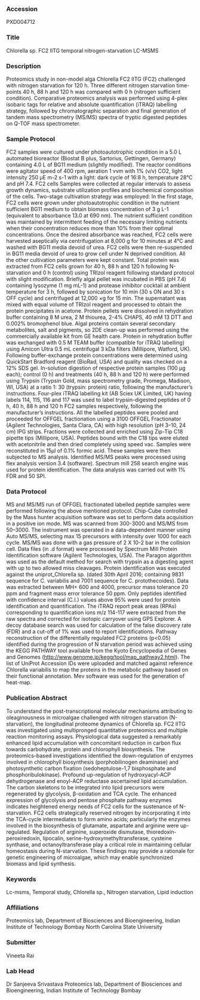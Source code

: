 ### Accession
PXD004712

### Title
Chlorella sp. FC2 IITG temporal nitrogen-starvation LC-MSMS

### Description
Proteomics study in non-model alga Chlorella FC2 IITG (FC2) challenged with nitrogen starvation for 120 h. Three different nitrogen starvation time-points 40 h, 88 h and 120 h was compared with 0 h (nitrogen sufficient condition). Comparative proteomics analysis was performed using 4-plex isobaric tags for relative and absolute quantification (iTRAQ) labelling strategy, followed by chromatographic separation and final generation of tandem mass spectrometry (MS/MS) spectra of tryptic digested peptides on Q-TOF mass spectrometer.

### Sample Protocol
FC2 samples were cultured under photoautotrophic condition in a 5.0 L automated bioreactor (Biostat B plus, Sartorius, Gettingen, Germany) containing 4.0 L of BG11 medium (slightly modified). The reactor conditions were agitator speed of 400 rpm, aeration 1 vvm with 1% (v/v) CO2, light intensity 250 µE m-2 s-1 with a light: dark cycle of 16:8 h, temperature 28°C and pH 7.4. FC2 cells Samples were collected at regular intervals to assess growth dynamics, substrate utilization profiles and biochemical composition of the cells. Two-stage cultivation strategy was employed: In the first stage, FC2 cells were grown under photoautotrophic condition in the nutrient sufficient BG11 medium to obtain biomass concentration of 3 g L-1 (equivalent to absorbance 13.0 at 690 nm). The nutrient sufficient condition was maintained by intermittent feeding of the necessary limiting nutrients when their concentration reduces more than 10% from their optimal concentrations. Once the desired absorbance was reached, FC2 cells were harvested aseptically via centrifugation at 8,000   g for 10 minutes at 4°C and washed with BG11 media devoid of urea. FC2 cells were then re-suspended in BG11 media devoid of urea to grow cell under N deprived condition. All the other cultivation parameters were kept constant. Total protein was extracted from FC2 cells grown for 40 h, 88 h and 120 h following N-starvation and 0 h (control) using TRIzol reagent following standard protocol with slight modification. Briefly algal pellet was incubated in PBS (pH 7.4) containing lysozyme (1 mg mL-1) and protease inhibitor cocktail at ambient temperature for 3 h, followed by sonication for 10 min (30 s ON and 30 s OFF cycle) and centrifuged at 12,000 ×g for 15 min. The supernatant was mixed with equal volume of TRIzol reagent and processed to obtain the protein precipitates in acetone. Protein pellets were dissolved in rehydration buffer containing 8 M urea, 2 M thiourea, 2-4% CHAPS, 40 mM 13 DTT and 0.002% bromophenol blue. Algal proteins contain several secondary metabolites, salt and pigments, so 2DE clean-up was performed using the commercially available kit from GE health care. Protein in rehydration buffer was exchanged with 0.5 M TEAM buffer (compatible for iTRAQ labelling) using Amicon Ultra 0.5 mL centrifugal 3 kDa filters (Millipore, Watford, UK). Following buffer-exchange protein concentrations were determined using QuickStart Bradford reagent (BioRad, USA) and quality was checked on a 12% SDS gel. In-solution digestion of respective protein samples (100 μg each); control (0 h) and treatments (40 h, 88 h and 120 h) were performed using Trypsin (Trypsin Gold, mass spectrometry grade, Promega, Madison, WI, USA) at a ratio 1: 30 (trypsin: protein) ratio, following the manufacturer’s instructions. Four-plex iTRAQ labelling kit (AB Sciex UK Limited, UK) having labels 114, 115, 116 and 117 was used to label trypsin-digested peptides of 0 h, 40 h, 88 h and 120 h FC2 samples respectively, following the manufacturer’s instructions. All the labelled peptides were pooled and proceeded for OFFGEL fractionation using a 3100 OFFGEL Fractionator (Agilent Technologies, Santa Clara, CA) with high resolution (pH 3–10, 24 cm) IPG strips. Fractions were collected and enriched using Zip-Tip C18 pipette tips (Millipore, USA). Peptides bound with the C18 tips were eluted with acetonitrile and then dried completely using speed vac. Samples were reconstituted in 15μl of 0.1% formic acid. These samples were then subjected to MS analysis. Identified MS/MS peaks were processed using flex analysis version 3.4 (software). Spectrum mill 258 search engine was used for protein identification. The data analysis was carried out with 1% FDR and 50 SPI.

### Data Protocol
MS and MS/MS run of OFFGEL fractionated labelled peptide samples were performed following the above mentioned protocol. Chip-Cube controlled by the Mass hunter acquisition software was set to perform data acquisition in a positive ion mode. MS was scanned from 300-3000 and MS/MS from 50–3000. The instrument was operated in a data-dependent manner using Auto MS/MS, selecting max 15 precursors with intensity over 1000 for each cycle. MS/MS was done with a gas pressure of 2 X 10-2 bar in the collision cell. Data files (in .d format) were processed by Spectrum Mill Protein Identification software (Agilent Technologies, USA). The Paragon algorithm was used as the default method for search with trypsin as a digesting agent with up to two allowed miss cleavages. Protein identification was executed against the uniprot_Chlorella sp. (dated 30th April 2016; containing 9831 sequence for C. variabilis and 7001 sequence for C. protothecoides). Data was extracted between MH+ 600 and 4000, precursor mass tolerance 20 ppm and fragment mass error tolerance 50 ppm. Only peptides identified with confidence interval (C.I.) values above 95% were used for protein identification and quantification. The iTRAQ report peak areas (RPAs) corresponding to quantification ions m/z 114-117 were extracted from the raw spectra and corrected for isotopic carryover using GPS Explorer. A decoy database search was used for calculation of the false discovery rate (FDR) and a cut-off of 1% was used to report identifications. Pathway reconstruction of the differentially regulated FC2 proteins (p<0.05) identified during the progression of N starvation period was achieved using the KEGG PATHWAY tool available from the Kyoto Encyclopedia of Genes and Genomes (http://www.genome.jp/kegg/tool/map_pathway2.html). The list of UniProt Accession IDs were uploaded and matched against reference Chlorella variabilis to map the proteins in the metabolic pathway based on their functional annotation. Mev software was used for the generation of heat-map.

### Publication Abstract
To understand the post-transcriptional molecular mechanisms attributing to oleaginousness in microalgae challenged with nitrogen starvation (N-starvation), the longitudinal proteome dynamics of Chlorella sp. FC2 IITG was investigated using multipronged quantitative proteomics and multiple reaction monitoring assays. Physiological data suggested a remarkably enhanced lipid accumulation with concomitant reduction in carbon flux towards carbohydrate, protein and chlorophyll biosynthesis. The proteomics-based investigations identified the down-regulation of enzymes involved in chlorophyll biosynthesis (porphobilinogen deaminase) and photosynthetic carbon fixation (sedoheptulose-1,7 bisphosphate and phosphoribulokinase). Profound up-regulation of hydroxyacyl-ACP dehydrogenase and enoyl-ACP reductase ascertained lipid accumulation. The carbon skeletons to be integrated into lipid precursors were regenerated by glycolysis, &#x3b2;-oxidation and TCA cycle. The enhanced expression of glycolysis and pentose phosphate pathway enzymes indicates heightened energy needs of FC2 cells for the sustenance of N-starvation. FC2 cells strategically reserved nitrogen by incorporating it into the TCA-cycle intermediates to form amino acids; particularly the enzymes involved in the biosynthesis of glutamate, aspartate and arginine were up-regulated. Regulation of arginine, superoxide dismutase, thioredoxin-peroxiredoxin, lipocalin, serine-hydroxymethyltransferase, cysteine synthase, and octanoyltransferase play a critical role in maintaining cellular homeostasis during N-starvation. These findings may provide a rationale for genetic engineering of microalgae, which may enable synchronized biomass and lipid synthesis.

### Keywords
Lc-msms, Temporal study, Chlorella sp., Nitrogen starvation, Lipid induction

### Affiliations
Proteomics lab, Department of Biosciences and Bioengineering, Indian Institute of Technology Bombay
North Carolina State University

### Submitter
Vineeta Rai

### Lab Head
Dr Sanjeeva Srivastava
Proteomics lab, Department of Biosciences and Bioengineering, Indian Institute of Technology Bombay


